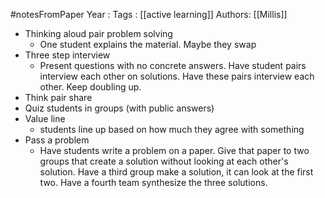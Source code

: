 #notesFromPaper
Year   :
Tags   : [[active learning]]
Authors: [[Millis]]

 - Thinking aloud pair problem solving
   - One student explains the material. Maybe they swap
 - Three step interview
   - Present questions with no concrete answers. Have student pairs interview each other on solutions. Have these pairs interview each other. Keep doubling up.
 - Think pair share
 - Quiz students in groups (with public answers)
 - Value line
   - students line up based on how much they agree with something
 - Pass a problem
   - Have students write a problem on a paper. Give that paper to two groups that create a solution without looking at each other's solution. Have a third group make a solution, it can look at the first two. Have a fourth team synthesize the three solutions.

